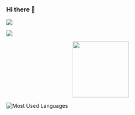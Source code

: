 ### Hi there 👋
![](https://visitor-badge.glitch.me/badge?page_id=mathliker.readme)


![](https://github-readme-stats.vercel.app/api?username=mathliker&show_icons=true&count_private=true&hide=prs&theme=dracula)
<div align="center"> <img height="150px" src="https://github-readme-stats.vercel.app/api?username=mathliker&hide_title=true&hide_border=true&show_icons=trueline_height=21&text_color=000&icon_color=000&bg_color=0,ea6161,ffc64d,fffc4d,52fa5a&theme=graywhite" /> </div>

![Most Used Languages](https://github-readme-stats.vercel.app/api/top-langs/?username=mathliker&theme=dracula&layout=compact)

<!--
**seenbest/seenbest** is a ✨ _special_ ✨ repository because its `README.md` (this file) appears on your GitHub profile.

Here are some ideas to get you started:

- 🔭 I’m currently working on ...
- 🌱 I’m currently learning ...
- 👯 I’m looking to collaborate on ...
- 🤔 I’m looking for help with ...
- 💬 Ask me about ...
- 📫 How to reach me: ...
- 😄 Pronouns: ...
- ⚡ Fun fact: ...
-->
